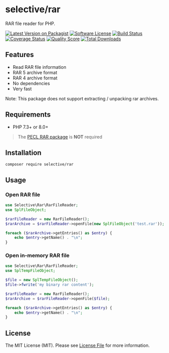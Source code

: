 # selective/rar

RAR file reader for PHP.

[![Latest Version on Packagist](https://img.shields.io/github/release/selective-php/rar.svg)](https://packagist.org/packages/selective/rar)
[![Software License](https://img.shields.io/badge/license-MIT-brightgreen.svg)](LICENSE)
[![Build Status](https://github.com/selective-php/rar/workflows/build/badge.svg)](https://github.com/selective-php/rar/actions)
[![Coverage Status](https://img.shields.io/scrutinizer/coverage/g/selective-php/rar.svg)](https://scrutinizer-ci.com/g/selective-php/rar/code-structure)
[![Quality Score](https://img.shields.io/scrutinizer/quality/g/selective-php/rar.svg)](https://scrutinizer-ci.com/g/selective-php/rar/?branch=master)
[![Total Downloads](https://img.shields.io/packagist/dt/selective/rar.svg)](https://packagist.org/packages/selective/rar/stats)

## Features

* Read RAR file information
* RAR 5 archive format
* RAR 4 archive format
* No dependencies
* Very fast

Note: This package does not support extracting / unpacking rar archives.

## Requirements

* PHP 7.3+ or 8.0+

> The [PECL RAR package](https://www.php.net/manual/en/book.rar.php) is **NOT** required

## Installation

```
composer require selective/rar
```

## Usage

### Open RAR file

```php
use Selective\Rar\RarFileReader;
use SplFileObject;

$rarFileReader = new RarFileReader();
$rarArchive = $rarFileReader->openFile(new SplFileObject('test.rar'));

foreach ($rarArchive->getEntries() as $entry) {
    echo $entry->getName() . "\n";
}
```

### Open in-memory RAR file

```php
use Selective\Rar\RarFileReader;
use SplTempFileObject;

$file = new SplTempFileObject();
$file->fwrite('my binary rar content');

$rarFileReader = new RarFileReader();
$rarArchive = $rarFileReader->openFile($file);

foreach ($rarArchive->getEntries() as $entry) {
    echo $entry->getName() . "\n";
}
```

## License

The MIT License (MIT). Please see [License File](LICENSE) for more information.

